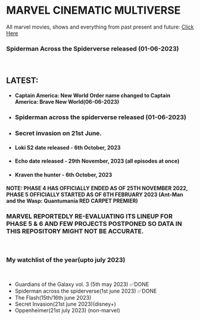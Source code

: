 # MARVEL CINEMATIC MULTIVERSE

All marvel movies, shows and everything from past present and future: [Click Here](https://github.com/gunjan1909/marvel/blob/main/MCU%20RESEARCH.md)

### Spiderman Across the Spiderverse released (01-06-2023)

<br/>

## LATEST:

- #### Captain America: New World Order name changed to Captain America: Brave New World(06-06-2023)
- ### Spiderman across the spiderverse released (01-06-2023)
- ### Secret invasion on 21st June.
- #### Loki S2 date released - 6th October, 2023
- #### Echo date released - 29th November, 2023 (all episodes at once)
- #### Kraven the hunter - 6th October, 2023

#### NOTE: PHASE 4 HAS OFFICIALLY ENDED AS OF 25TH NOVEMBER 2022, PHASE 5 OFFICIALLY STARTED AS OF 6TH FEBRUARY 2023 (Ant-Man and the Wasp: Quantumania RED CARPET PREMIER)

### MARVEL REPORTEDLY RE-EVALUATING ITS LINEUP FOR PHASE 5 & 6 AND FEW PROJECTS POSTPONED SO DATA IN THIS REPOSITORY MIGHT NOT BE ACCURATE.

<br/>

### My watchlist of the year(upto july 2023)

<br/>

- Guardians of the Galaxy vol. 3 (5th may 2023) ✅DONE
- Spiderman across the spiderverse(1st june 2023) ✅DONE
- The Flash(15th/16th june 2023)
- Secret Invasion(21st june 2023)(disney+)
- Oppenheimer(21st july 2023) (non-marvel)
